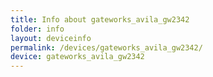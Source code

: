 ```yaml
---
title: Info about gateworks_avila_gw2342
folder: info
layout: deviceinfo
permalink: /devices/gateworks_avila_gw2342/
device: gateworks_avila_gw2342
---
```

